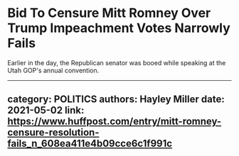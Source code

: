 # Bid To Censure Mitt Romney Over Trump Impeachment Votes Narrowly Fails

Earlier in the day, the Republican senator was booed while speaking at the Utah GOP's annual convention.

---
category: POLITICS
authors: Hayley Miller
date: 2021-05-02
link: https://www.huffpost.com/entry/mitt-romney-censure-resolution-fails_n_608ea411e4b09cce6c1f991c
---
